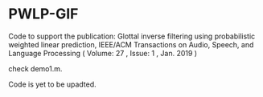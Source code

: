 # PWLP-GIF
Code to support the publication: Glottal inverse filtering using probabilistic weighted linear prediction,  IEEE/ACM Transactions on Audio, Speech, and Language Processing ( Volume: 27 , Issue: 1 , Jan. 2019 )

check demo1.m.

Code is yet to be upadted.
